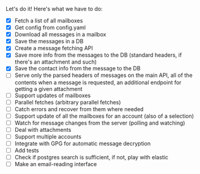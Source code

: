 Let's do it! Here's what we have to do:

- [x] Fetch a list of all mailboxes
- [x] Get config from config.yaml
- [x] Download all messages in a mailbox
- [x] Save the messages in a DB
- [x] Create a message fetching API
- [x] Save more info from the messages to the DB (standard headers, if
      there's an attachment and such)
- [x] Save the contact info from the message to the DB
- [ ] Serve only the parsed headers of messages on the main API, all of
      the contents when a message is requested, an additional endpoint for
      getting a given attachment
- [ ] Support updates of mailboxes
- [ ] Parallel fetches (arbitrary parallel fetches)
- [ ] Catch errors and recover from them where needed
- [ ] Support update of all the mailboxes for an account (also of a selection)
- [ ] Watch for message changes from the server (polling and watching)
- [ ] Deal with attachments
- [ ] Support multiple accounts
- [ ] Integrate with GPG for automatic message decryption
- [ ] Add tests
- [ ] Check if postgres search is sufficient, if not, play with elastic
- [ ] Make an email-reading interface
